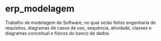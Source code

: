 # erp_modelagem
Trabalho de modelagem de Software, no qual serão feitos engenharia de requisitos, diagramas de casos de uso, sequência, atividade, classes e diagramas conceitual e físicos do banco de dados.
